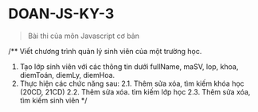 # DOAN-JS-KY-3
> Bài thi của môn Javascript cơ bản

/** 
Viết chương trình quản lý sinh viên của một trường học. 
1. Tạo lớp sinh viên với các thông tin dưới
    fullName, maSV, lop, khoa, diemToán, diemLy, diemHoa.
2. Thực hiện các chức năng sau:
    2.1. Thêm sửa xóa, tìm kiếm khóa học (20CD, 21CD)
    2.2. Thêm sửa xóa. tìm kiếm lớp học
    2.3. Thêm sửa xóa, tìm kiếm sinh viên
*/
